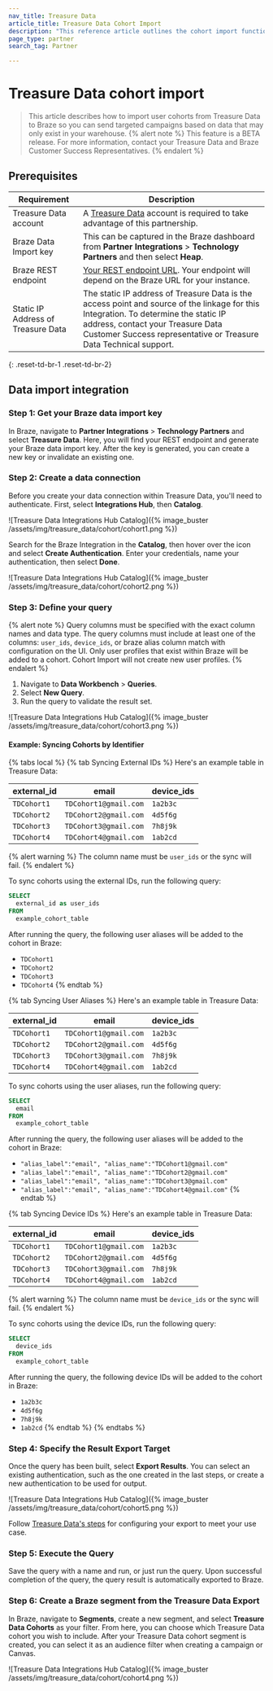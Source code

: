 ```yaml
---
nav_title: Treasure Data
article_title: Treasure Data Cohort Import
description: "This reference article outlines the cohort import functionality of Treasure Data."
page_type: partner
search_tag: Partner

---
```

# Treasure Data cohort import

> This article describes how to import user cohorts from Treasure Data to Braze so you can send targeted campaigns based on data that may only exist in your warehouse. 
{% alert note %}
This feature is a BETA release. For more information, contact your Treasure Data and Braze Customer Success Representatives. 
{% endalert %}

## Prerequisites

| Requirement | Description |
| ----------- | ----------- |
| Treasure Data account | A [Treasure Data](https://www.treasuredata.com/) account is required to take advantage of this partnership. |
| Braze Data Import key | This can be captured in the Braze dashboard from **Partner Integrations** > **Technology Partners** and then select **Heap**. |
| Braze REST endpoint | [Your REST endpoint URL]({{site.baseurl}}/developer_guide/rest_api/basics/#endpoints). Your endpoint will depend on the Braze URL for your instance. |
| Static IP Address of Treasure Data | The static IP address of Treasure Data is the access point and source of the linkage for this Integration. To determine the static IP address, contact your Treasure Data Customer Success representative or Treasure Data Technical support. |
{: .reset-td-br-1 .reset-td-br-2}

## Data import integration

### Step 1: Get your Braze data import key

In Braze, navigate to **Partner Integrations** > **Technology Partners** and select **Treasure Data**. Here, you will find your REST endpoint and generate your Braze data import key. After the key is generated, you can create a new key or invalidate an existing one.

### Step 2: Create a data connection

Before you create your data connection within Treasure Data, you'll need to authenticate. First, select **Integrations Hub**, then **Catalog**.

![Treasure Data Integrations Hub Catalog]({% image_buster /assets/img/treasure_data/cohort/cohort1.png %}) 

Search for the Braze Integration in the **Catalog**, then hover over the icon and select **Create Authentication**. Enter your credentials, name your authentication, then select **Done**.

![Treasure Data Integrations Hub Catalog]({% image_buster /assets/img/treasure_data/cohort/cohort2.png %}) 

### Step 3: Define your query

{% alert note %}
Query columns must be specified with the exact column names and data type. The query columns must include at least one of the columns: `user_ids`, `device_ids`, or braze alias column match with configuration on the UI. Only user profiles that exist within Braze will be added to a cohort. Cohort Import will not create new user profiles.
{% endalert %}

1. Navigate to **Data Workbench** > **Queries**.
2. Select **New Query**.
3. Run the query to validate the result set.

![Treasure Data Integrations Hub Catalog]({% image_buster /assets/img/treasure_data/cohort/cohort3.png %}) 

#### Example: Syncing Cohorts by Identifier

{% tabs local %}
{% tab Syncing External IDs %}
Here's an example table in Treasure Data:

| external_id |	email	| device_ids |
| ----------- | ----------- | ----------- |
| `TDCohort1`	| `TDCohort1@gmail.com`	| `1a2b3c` |
| `TDCohort2`	| `TDCohort2@gmail.com`	| `4d5f6g` |
| `TDCohort3`	| `TDCohort3@gmail.com`	| `7h8j9k` |
| `TDCohort4`	| `TDCohort4@gmail.com`	| `1ab2cd` |

{% alert warning %}
The column name must be `user_ids` or the sync will fail.
{% endalert %}

To sync cohorts using the external IDs, run the following query:

```sql
SELECT
  external_id as user_ids
FROM
  example_cohort_table
```

After running the query, the following user aliases will be added to the cohort in Braze:

 - `TDCohort1`
 - `TDCohort2`
 - `TDCohort3`
 - `TDCohort4`
{% endtab %}

{% tab Syncing User Aliases %}
Here's an example table in Treasure Data:

| external_id |	email	| device_ids |
| ----------- | ----------- | ----------- |
| `TDCohort1`	| `TDCohort1@gmail.com`	| `1a2b3c` |
| `TDCohort2`	| `TDCohort2@gmail.com`	| `4d5f6g` |
| `TDCohort3`	| `TDCohort3@gmail.com`	| `7h8j9k` |
| `TDCohort4`	| `TDCohort4@gmail.com`	| `1ab2cd` |

To sync cohorts using the user aliases, run the following query:

```sql
SELECT
  email
FROM
  example_cohort_table
```

After running the query, the following user aliases will be added to the cohort in Braze:

 - `"alias_label":"email", "alias_name":"TDCohort1@gmail.com"`
 - `"alias_label":"email", "alias_name":"TDCohort2@gmail.com"`
 - `"alias_label":"email", "alias_name":"TDCohort3@gmail.com"`
 - `"alias_label":"email", "alias_name":"TDCohort4@gmail.com"`
{% endtab %}

{% tab Syncing Device IDs %}
Here's an example table in Treasure Data:

| external_id |	email	| device_ids |
| ----------- | ----------- | ----------- |
| `TDCohort1`	| `TDCohort1@gmail.com`	| `1a2b3c` |
| `TDCohort2`	| `TDCohort2@gmail.com`	| `4d5f6g` |
| `TDCohort3`	| `TDCohort3@gmail.com`	| `7h8j9k` |
| `TDCohort4`	| `TDCohort4@gmail.com`	| `1ab2cd` |

{% alert warning %}
The column name must be `device_ids` or the sync will fail.
{% endalert %}

To sync cohorts using the device IDs, run the following query:

```sql
SELECT
  device_ids
FROM
  example_cohort_table
```

After running the query, the following device IDs will be added to the cohort in Braze:

- `1a2b3c`
- `4d5f6g`
- `7h8j9k`
- `1ab2cd`
{% endtab %}
{% endtabs %}

### Step 4: Specify the Result Export Target

Once the query has been built, select **Export Results**. You can select an existing authentication, such as the one created in the last steps, or create a new authentication to be used for output. 

![Treasure Data Integrations Hub Catalog]({% image_buster /assets/img/treasure_data/cohort/cohort5.png %}) 

Follow [Treasure Data's steps](https://docs.treasuredata.com/articles/#!int/braze-cohort-export-integration/a/ExportIntegrationTemplate-SpecifytheResultExportTarget) for configuring your export to meet your use case.

### Step 5: Execute the Query

Save the query with a name and run, or just run the query. Upon successful completion of the query, the query result is automatically exported to Braze.

### Step 6: Create a Braze segment from the Treasure Data Export

In Braze, navigate to **Segments**, create a new segment, and select **Treasure Data Cohorts** as your filter. From here, you can choose which Treasure Data cohort you wish to include. After your Treasure Data cohort segment is created, you can select it as an audience filter when creating a campaign or Canvas.

![Treasure Data Integrations Hub Catalog]({% image_buster /assets/img/treasure_data/cohort/cohort4.png %}) 
